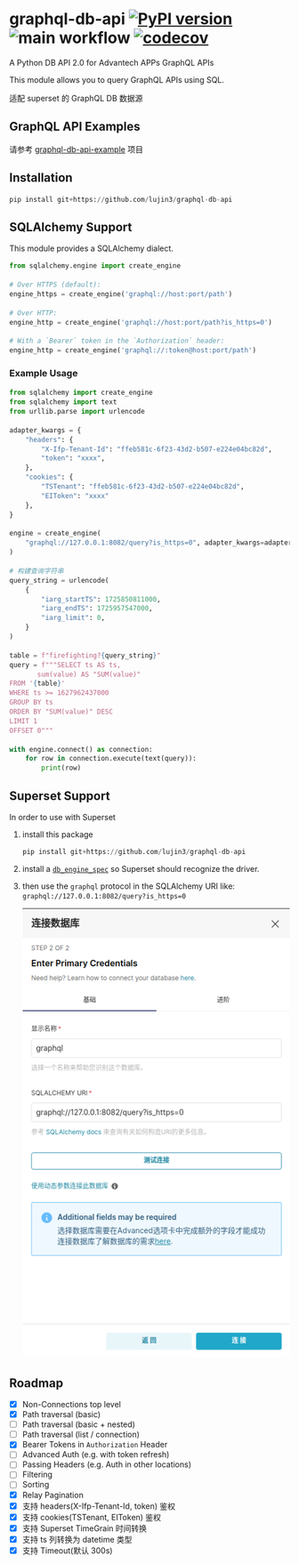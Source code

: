 # graphql-db-api [![PyPI version](https://badge.fury.io/py/sqlalchemy-graphqlapi.svg)](https://badge.fury.io/py/sqlalchemy-graphqlapi) ![main workflow](https://github.com/cancan101/graphql-db-api/actions/workflows/main.yml/badge.svg) [![codecov](https://codecov.io/gh/cancan101/graphql-db-api/branch/main/graph/badge.svg?token=TOI17GOA2O)](https://codecov.io/gh/cancan101/graphql-db-api)

A Python DB API 2.0 for Advantech APPs GraphQL APIs

This module allows you to query GraphQL APIs using SQL.

适配 superset 的 GraphQL DB 数据源

## GraphQL API Examples  

请参考 [graphql-db-api-example](https://github.com/lujin3/graphql-db-api-example) 项目

## Installation

```python
pip install git+https://github.com/lujin3/graphql-db-api
```

## SQLAlchemy Support

This module provides a SQLAlchemy dialect.

```python
from sqlalchemy.engine import create_engine

# Over HTTPS (default):
engine_https = create_engine('graphql://host:port/path')

# Over HTTP:
engine_http = create_engine('graphql://host:port/path?is_https=0')

# With a `Bearer` token in the `Authorization` header:
engine_http = create_engine('graphql://:token@host:port/path')
```

### Example Usage

```python
from sqlalchemy import create_engine
from sqlalchemy import text
from urllib.parse import urlencode

adapter_kwargs = {
    "headers": {
        "X-Ifp-Tenant-Id": "ffeb581c-6f23-43d2-b507-e224e04bc82d",
        "token": "xxxx",
    },
    "cookies": {
        "TSTenant": "ffeb581c-6f23-43d2-b507-e224e04bc82d",
        "EIToken": "xxxx"
    },
}

engine = create_engine(
    "graphql://127.0.0.1:8082/query?is_https=0", adapter_kwargs=adapter_kwargs
)

# 构建查询字符串
query_string = urlencode(
    {
        "iarg_startTS": 1725850811000,
        "iarg_endTS": 1725957547000,
        "iarg_limit": 0,
    }
)

table = f"firefighting?{query_string}"
query = f"""SELECT ts AS ts,
       sum(value) AS "SUM(value)"
FROM '{table}'
WHERE ts >= 1627962437000
GROUP BY ts
ORDER BY "SUM(value)" DESC
LIMIT 1
OFFSET 0"""

with engine.connect() as connection:
    for row in connection.execute(text(query)):
        print(row)

```

## Superset Support

In order to use with Superset

1. install this package  

    ```python
    pip install git+https://github.com/lujin3/graphql-db-api
    ```  

2. install a [`db_engine_spec`](https://github.com/lujin3/graphql-db-api/blob/main/graphqldb/db_engine_specs.py) so Superset should recognize the driver.

3. then use the `graphql` protocol in the SQLAlchemy URI like: `graphql://127.0.0.1:8082/query?is_https=0`  

    ![asuperset-SQLAlchemya](./superset-SQLAlchemy.png)

## Roadmap

- [x] Non-Connections top level
- [x] Path traversal (basic)
- [ ] Path traversal (basic + nested)
- [ ] Path traversal (list / connection)
- [x] Bearer Tokens in `Authorization` Header
- [ ] Advanced Auth (e.g. with token refresh)
- [ ] Passing Headers (e.g. Auth in other locations)
- [ ] Filtering
- [ ] Sorting
- [x] Relay Pagination
- [x] 支持 headers(X-Ifp-Tenant-Id, token) 鉴权
- [x] 支持 cookies(TSTenant, EIToken) 鉴权
- [x] 支持 Superset TimeGrain 时间转换
- [x] 支持 ts 列转换为 datetime 类型
- [x] 支持 Timeout(默认 300s)

